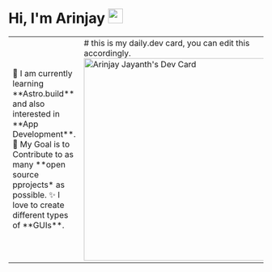 # Hi, I'm Arinjay <img src="https://github.com/TheDudeThatCode/TheDudeThatCode/blob/master/Assets/Hi.gif" width="29px">
<table>
<tr>
  <td valign="center">
    🌱 I am currently learning **Astro.build** and also interested in **App Development**.
    🎯 My Goal is to Contribute to as many **open source pprojects* as possible.
    ✨ I love to create different types of **GUIs**.
<td >
# this is my daily.dev card, you can edit this accordingly.
  <a href="https://app.daily.dev/arinj"><img src="https://api.daily.dev/devcards/048c3447367747ef8d02c8bde938537e.png?r=9id" width="400" alt="Arinjay Jayanth's Dev Card"/></a>
  </td>

</tr>
</table>


<!--
**arinjayj1234/arinjayj1234** is a ✨ _special_ ✨ repository because its `README.md` (this file) appears on your GitHub profile.

Here are some ideas to get you started:

- 🔭 I’m currently working on ...
- 🌱 I’m currently learning ...
- 👯 I’m looking to collaborate on ...
- 🤔 I’m looking for help with ...
- 💬 Ask me about ...
- 📫 How to reach me: ...
- 😄 Pronouns: ...
- ⚡ Fun fact: ...
-->
